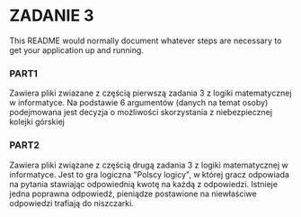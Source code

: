 # ZADANIE 3 #

This README would normally document whatever steps are necessary to get your application up and running.

### PART1 ###

Zawiera pliki zwiazane z częścią pierwszą zadania 3 z logiki matematycznej w informatyce. Na podstawie 6 argumentów (danych na temat osoby) podejmowana jest decyzja o możliwości skorzystania z niebezpiecznej kolejki górskiej

### PART2 ###

Zawiera pliki związane z częścią drugą zadania 3 z logiki matematycznej w informatyce. Jest to gra logiczna "Polscy logicy", w której gracz odpowiada na pytania stawiając odpowiednią kwotę na każdą z odpowiedzi. Istnieje jedna poprawna odpowiedź, pieniądze postawione na niewłaściwe odpowiedzi trafiają do niszczarki. 